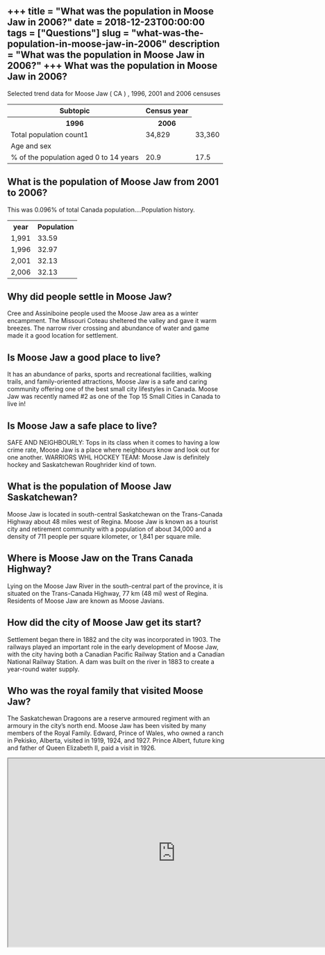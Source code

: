 +++
title = "What was the population in Moose Jaw in 2006?"
date = 2018-12-23T00:00:00
tags = ["Questions"]
slug = "what-was-the-population-in-moose-jaw-in-2006"
description = "What was the population in Moose Jaw in 2006?"
+++
What was the population in Moose Jaw in 2006?
---------------------------------------------

Selected trend data for Moose Jaw ( CA ) , 1996, 2001 and 2006 censuses

<table><tr><th>Subtopic</th><th>Census year</th></tr><tr><th>1996</th><th>2006</th></tr><tr><td>Total population count1</td><td>34,829</td><td>33,360</td></tr><tr><td>Age and sex</td></tr><tr><td>% of the population aged 0 to 14 years</td><td>20.9</td><td>17.5</td></tr></table>

What is the population of Moose Jaw from 2001 to 2006?
------------------------------------------------------

This was 0.096% of total Canada population….Population history.

<table><tr><th>year</th><th>Population</th></tr><tr><td>1,991</td><td>33.59</td></tr><tr><td>1,996</td><td>32.97</td></tr><tr><td>2,001</td><td>32.13</td></tr><tr><td>2,006</td><td>32.13</td></tr></table>

Why did people settle in Moose Jaw?
-----------------------------------

Cree and Assiniboine people used the Moose Jaw area as a winter encampment. The Missouri Coteau sheltered the valley and gave it warm breezes. The narrow river crossing and abundance of water and game made it a good location for settlement.

Is Moose Jaw a good place to live?
----------------------------------

It has an abundance of parks, sports and recreational facilities, walking trails, and family-oriented attractions, Moose Jaw is a safe and caring community offering one of the best small city lifestyles in Canada. Moose Jaw was recently named #2 as one of the Top 15 Small Cities in Canada to live in!

Is Moose Jaw a safe place to live?
----------------------------------

SAFE AND NEIGHBOURLY: Tops in its class when it comes to having a low crime rate, Moose Jaw is a place where neighbours know and look out for one another. WARRIORS WHL HOCKEY TEAM: Moose Jaw is definitely hockey and Saskatchewan Roughrider kind of town.

What is the population of Moose Jaw Saskatchewan?
-------------------------------------------------

Moose Jaw is located in south-central Saskatchewan on the Trans-Canada Highway about 48 miles west of Regina. Moose Jaw is known as a tourist city and retirement community with a population of about 34,000 and a density of 711 people per square kilometer, or 1,841 per square mile.

Where is Moose Jaw on the Trans Canada Highway?
-----------------------------------------------

Lying on the Moose Jaw River in the south-central part of the province, it is situated on the Trans-Canada Highway, 77 km (48 mi) west of Regina. Residents of Moose Jaw are known as Moose Javians.

How did the city of Moose Jaw get its start?
--------------------------------------------

Settlement began there in 1882 and the city was incorporated in 1903. The railways played an important role in the early development of Moose Jaw, with the city having both a Canadian Pacific Railway Station and a Canadian National Railway Station. A dam was built on the river in 1883 to create a year-round water supply.

Who was the royal family that visited Moose Jaw?
------------------------------------------------

The Saskatchewan Dragoons are a reserve armoured regiment with an armoury in the city’s north end. Moose Jaw has been visited by many members of the Royal Family. Edward, Prince of Wales, who owned a ranch in Pekisko, Alberta, visited in 1919, 1924, and 1927. Prince Albert, future king and father of Queen Elizabeth II, paid a visit in 1926.

<iframe allow="accelerometer; autoplay; clipboard-write; encrypted-media; gyroscope; picture-in-picture" allowfullscreen="" class="__youtube_prefs__  epyt-is-override  no-lazyload" data-no-lazy="1" data-origheight="433" data-origwidth="770" data-skipgform_ajax_framebjll="" height="433" id="_ytid_85409" loading="lazy" src="https://www.youtube.com/embed/WSSjJleuMBk?enablejsapi=1&autoplay=0&cc_load_policy=0&cc_lang_pref=&iv_load_policy=1&loop=0&modestbranding=0&rel=1&fs=1&playsinline=0&autohide=2&theme=dark&color=red&controls=1&" title="YouTube player" width="770"></iframe>